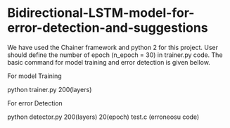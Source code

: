 # Bidirectional-LSTM-model-for-error-detection-and-suggestions

We have used the Chainer framework and python 2 for this project. User should define the number of epoch (n_epoch = 30) in trainer.py code. The basic command for model training and error detection is given bellow. 

For model Training

python trainer.py 200(layers)

For error Detection

python detector.py 200(layers) 20(epoch) test.c (erroneosu code)


